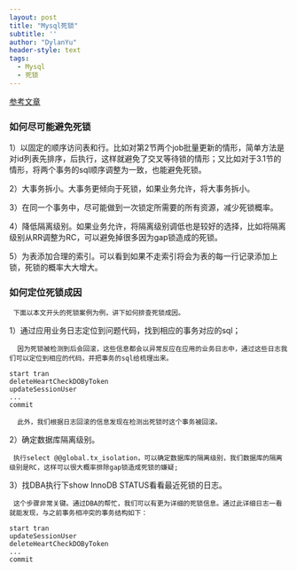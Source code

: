 ```yaml
---
layout: post
title: "Mysql死锁"
subtitle: ''
author: "DylanYu"
header-style: text
tags:
  - Mysql
  - 死锁
---
```


<a href="https://www.cnblogs.com/LBSer/p/5183300.html" target="_blank">参考文章</a>


### 如何尽可能避免死锁
1）以固定的顺序访问表和行。比如对第2节两个job批量更新的情形，简单方法是对id列表先排序，后执行，这样就避免了交叉等待锁的情形；又比如对于3.1节的情形，将两个事务的sql顺序调整为一致，也能避免死锁。

2）大事务拆小。大事务更倾向于死锁，如果业务允许，将大事务拆小。

3）在同一个事务中，尽可能做到一次锁定所需要的所有资源，减少死锁概率。

4）降低隔离级别。如果业务允许，将隔离级别调低也是较好的选择，比如将隔离级别从RR调整为RC，可以避免掉很多因为gap锁造成的死锁。

5）为表添加合理的索引。可以看到如果不走索引将会为表的每一行记录添加上锁，死锁的概率大大增大。

### 如何定位死锁成因
     下面以本文开头的死锁案例为例，讲下如何排查死锁成因。

1）通过应用业务日志定位到问题代码，找到相应的事务对应的sql；

      因为死锁被检测到后会回滚，这些信息都会以异常反应在应用的业务日志中，通过这些日志我们可以定位到相应的代码，并把事务的sql给梳理出来。

```
start tran
deleteHeartCheckDOByToken
updateSessionUser
...
commit
```

      此外，我们根据日志回滚的信息发现在检测出死锁时这个事务被回滚。

2）确定数据库隔离级别。

     执行select @@global.tx_isolation，可以确定数据库的隔离级别，我们数据库的隔离级别是RC，这样可以很大概率排除gap锁造成死锁的嫌疑;

3）找DBA执行下show InnoDB STATUS看看最近死锁的日志。

     这个步骤非常关键。通过DBA的帮忙，我们可以有更为详细的死锁信息。通过此详细日志一看就能发现，与之前事务相冲突的事务结构如下：

```
start tran
updateSessionUser
deleteHeartCheckDOByToken
...
commit
```
